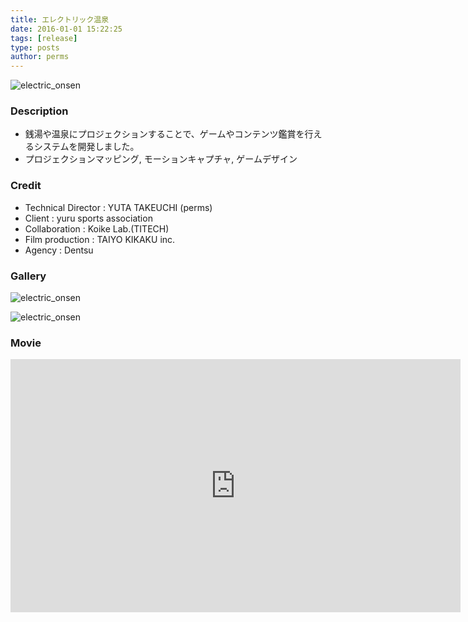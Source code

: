 ```yaml
---
title: エレクトリック温泉
date: 2016-01-01 15:22:25
tags: [release]
type: posts
author: perms
---
```


![electric_onsen](/img/works/electric_onsen.png 'electric_onsen')

### Description

* 銭湯や温泉にプロジェクションすることで、ゲームやコンテンツ鑑賞を行えるシステムを開発しました。
* プロジェクションマッピング, モーションキャプチャ, ゲームデザイン

### Credit

* Technical Director : YUTA TAKEUCHI (perms)
* Client : yuru sports association
* Collaboration : Koike Lab.(TITECH)
* Film production : TAIYO KIKAKU inc.
* Agency : Dentsu

### Gallery

![electric_onsen](/img/works/electric_onsen_2.png 'electric_onsen')

![electric_onsen](/img/works/electric_onsen_3.png 'electric_onsen')

### Movie

<iframe width="720" height="405" src="https://www.youtube.com/embed/Pjqxs_77-AM" frameborder="0" gesture="media" allow="encrypted-media" allowfullscreen></iframe>
